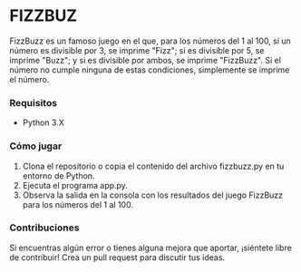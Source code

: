 # FIZZBUZ
FizzBuzz es un famoso juego en el que, para los números del 1 al 100, si un número es divisible por 3, se imprime "Fizz"; si es divisible por 5, se imprime "Buzz"; y si es divisible por ambos, se imprime "FizzBuzz". Si el número no cumple ninguna de estas condiciones, simplemente se imprime el número.

### Requisitos
- Python 3.X

### Cómo jugar

1. Clona el repositorio o copia el contenido del archivo fizzbuzz.py en tu entorno de Python.
2. Ejecuta el programa app.py.
3. Observa la salida en la consola con los resultados del juego FizzBuzz para los números del 1 al 100.

### Contribuciones
Si encuentras algún error o tienes alguna mejora que aportar, ¡siéntete libre de contribuir! Crea un pull request para discutir tus ideas.
